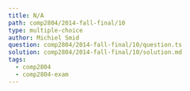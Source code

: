 ```yaml
---
title: N/A
path: comp2804/2014-fall-final/10
type: multiple-choice
author: Michiel Smid
question: comp2804/2014-fall-final/10/question.ts
solution: comp2804/2014-fall-final/10/solution.md
tags:
  - comp2804
  - comp2804-exam
---
```


